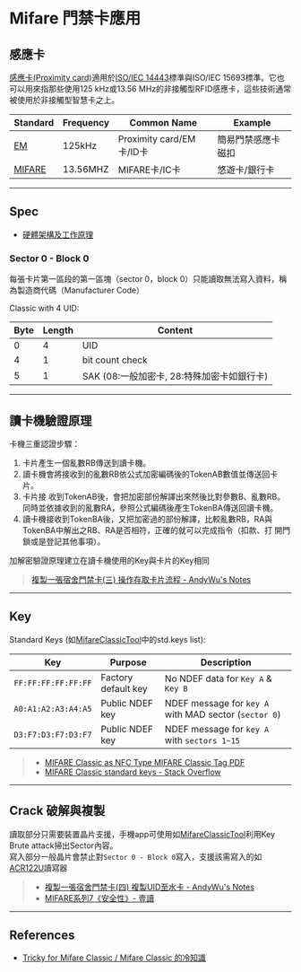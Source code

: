 # Mifare 門禁卡應用

## 感應卡

[感應卡(Proximity card)](https://zh.wikipedia.org/zh-tw/%E6%84%9F%E5%BA%94%E5%8D%A1)適用於[ISO/IEC 14443](https://zh.wikipedia.org/zh-tw/ISO/IEC\_14443)標準與ISO/IEC 15693標準。它也可以用來指那些使用125 kHz或13.56 MHz的非接觸型RFID感應卡，這些技術通常被使用於非接觸型智慧卡之上。

| Standard                                                | Frequency | Common Name            | Example   |
| ------------------------------------------------------- | --------- | ---------------------- | --------- |
| [EM](https://en.wikipedia.org/wiki/EM\_Microelectronic) | 125kHz    | Proximity card/EM卡/ID卡 | 簡易門禁感應卡磁扣 |
| [MIFARE](https://zh.wikipedia.org/wiki/MIFARE)          | 13.56MHZ  | MIFARE卡/IC卡            | 悠遊卡/銀行卡   |

***

## Spec

* [硬體架構及工作原理](https://zh.wikipedia.org/wiki/MIFARE#%E7%A1%AC%E9%AB%94%E6%9E%B6%E6%A7%8B%E5%8F%8A%E5%B7%A5%E4%BD%9C%E5%8E%9F%E7%90%86)

### Sector 0 - Block 0

每張卡片第一區段的第一區塊（sector 0，block 0）只能讀取無法寫入資料，稱為製造商代碼（Manufacturer Code）

Classic with 4 UID:

| Byte | Length | Content                      |
| ---- | ------ | ---------------------------- |
| 0    | 4      | UID                          |
| 4    | 1      | bit count check              |
| 5    | 1      | SAK (08:一般加密卡, 28:特殊加密卡如銀行卡) |

***

## 讀卡機驗證原理

卡機三重認證步驟：

1. 卡片產生一個亂數RB傳送到讀卡機。
2. 讀卡機會將接收到的亂數RB依公式加密編碼後的TokenAB數值並傳送回卡片。
3. 卡片接 收到TokenAB後，會把加密部份解譯出來然後比對參數B、亂數RB。同時並依據收到的亂數RA，參照公式編碼後產生TokenBA傳送回讀卡機。
4. 讀卡機接收到TokenBA後，又把加密過的部份解譯，比較亂數RB，RA與TokenBA中解出之RB、RA是否相符，正確的就可以完成指令（扣款、打 開門鎖或是登記其他事項）。

加解密驗證原理建立在讀卡機使用的Key與卡片的Key相同

> [複製一張宿舍門禁卡(三) 操作存取卡片流程 - AndyWu's Notes](https://notes.andywu.tw/2018/%E8%A4%87%E8%A3%BD%E4%B8%80%E5%BC%B5%E5%AE%BF%E8%88%8D%E9%96%80%E7%A6%81%E5%8D%A1%E4%B8%89-%E6%93%8D%E4%BD%9C%E5%AD%98%E5%8F%96%E5%8D%A1%E7%89%87%E6%B5%81%E7%A8%8B/)

***

## Key

Standard Keys (如[MifareClassicTool](https://github.com/ikarus23/MifareClassicTool)中的std.keys list):

| Key                 | Purpose             | Description                                           |
| ------------------- | ------------------- | ----------------------------------------------------- |
| `FF:FF:FF:FF:FF:FF` | Factory default key | No NDEF data for `Key A` & `Key B`                    |
| `A0:A1:A2:A3:A4:A5` | Public NDEF key     | NDEF message for `key A` with MAD sector (`sector 0`) |
| `D3:F7:D3:F7:D3:F7` | Public NDEF key     | NDEF message for `key A` with `sectors 1~15`          |

> * [MIFARE Classic as NFC Type MIFARE Classic Tag PDF](https://www.nxp.com/docs/en/application-note/AN1305.pdf)
> * [MIFARE Classic standard keys - Stack Overflow](https://stackoverflow.com/questions/56225136/mifare-classic-standard-keys)

***

## Crack 破解與複製

讀取部分只需要裝置晶片支援，手機app可使用如[MifareClassicTool](https://github.com/ikarus23/MifareClassicTool)利用Key Brute attack掃出Sector內容。\
寫入部分一般晶片會禁止對`Sector 0 - Block 0`寫入，支援該需寫入的如[ACR122U](https://wiki.archlinux.org/title/Touchatag\_RFID\_Reader)讀寫器

> * [複製一張宿舍門禁卡(四) 複製UID至水卡 - AndyWu's Notes](https://notes.andywu.tw/2018/%E8%A4%87%E8%A3%BD%E4%B8%80%E5%BC%B5%E5%AE%BF%E8%88%8D%E9%96%80%E7%A6%81%E5%8D%A1%E5%9B%9B-%E8%A4%87%E8%A3%BDuid%E8%87%B3%E6%B0%B4%E5%8D%A1/)
> * [MIFARE系列7《安全性》- 壹讀](https://read01.com/J06JPK.html#.Y5VYxXZBybg)



---

## References

- [Tricky for Mifare Classic / Mifare Classic 的冷知識](https://kb.hiy.tw/os/mifare_uid/)
